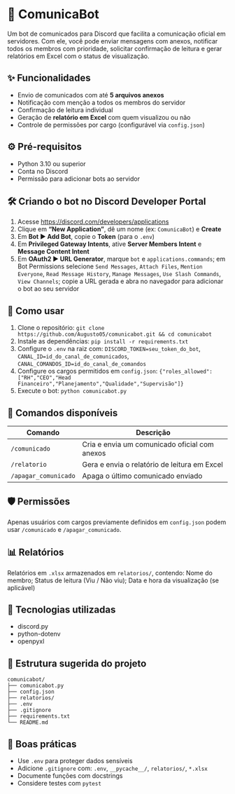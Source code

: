 # 🤖 ComunicaBot

Um bot de comunicados para Discord que facilita a comunicação oficial em servidores. Com ele, você pode enviar mensagens com anexos, notificar todos os membros com prioridade, solicitar confirmação de leitura e gerar relatórios em Excel com o status de visualização.

## ✨ Funcionalidades
- Envio de comunicados com até **5 arquivos anexos**
- Notificação com menção a todos os membros do servidor
- Confirmação de leitura individual
- Geração de **relatório em Excel** com quem visualizou ou não
- Controle de permissões por cargo (configurável via `config.json`)

## ⚙️ Pré-requisitos
- Python 3.10 ou superior
- Conta no Discord
- Permissão para adicionar bots ao servidor

## 🛠️ Criando o bot no Discord Developer Portal
1. Acesse https://discord.com/developers/applications  
2. Clique em **“New Application”**, dê um nome (ex: `ComunicaBot`) e **Create**  
3. Em **Bot ▶ Add Bot**, copie o **Token** (para o `.env`)  
4. Em **Privileged Gateway Intents**, ative **Server Members Intent** e **Message Content Intent**  
5. Em **OAuth2 ▶ URL Generator**, marque `bot` e `applications.commands`; em Bot Permissions selecione `Send Messages`, `Attach Files`, `Mention Everyone`, `Read Message History`, `Manage Messages`, `Use Slash Commands`, `View Channels`; copie a URL gerada e abra no navegador para adicionar o bot ao seu servidor  

## 🚀 Como usar
1. Clone o repositório: `git clone https://github.com/Augusto05/comunicabot.git && cd comunicabot`  
2. Instale as dependências: `pip install -r requirements.txt`  
3. Configure o `.env` na raiz com: `DISCORD_TOKEN=seu_token_do_bot`, `CANAL_ID=id_do_canal_de_comunicados`, `CANAL_COMANDOS_ID=id_do_canal_de_comandos`  
4. Configure os cargos permitidos em `config.json`: `{"roles_allowed":["RH","CEO","Head Financeiro","Planejamento","Qualidade","Supervisão"]}`  
5. Execute o bot: `python comunicabot.py`
   
## 📌 Comandos disponíveis
| Comando              | Descrição                                     |
|----------------------|-----------------------------------------------|
| `/comunicado`        | Cria e envia um comunicado oficial com anexos |
| `/relatorio`         | Gera e envia o relatório de leitura em Excel  |
| `/apagar_comunicado` | Apaga o último comunicado enviado             |

## 🛡️ Permissões
Apenas usuários com cargos previamente definidos em `config.json` podem usar `/comunicado` e `/apagar_comunicado`.  

## 📊 Relatórios
Relatórios em `.xlsx` armazenados em `relatorios/`, contendo: Nome do membro; Status de leitura (Viu / Não viu); Data e hora da visualização (se aplicável)  

## 🧠 Tecnologias utilizadas
- discord.py  
- python-dotenv  
- openpyxl  

## 📁 Estrutura sugerida do projeto
    comunicabot/
    ├── comunicabot.py
    ├── config.json
    ├── relatorios/
    ├── .env
    ├── .gitignore
    ├── requirements.txt
    └── README.md  

## 🧼 Boas práticas
- Use `.env` para proteger dados sensíveis  
- Adicione `.gitignore` com: `.env`, `__pycache__/`, `relatorios/`, `*.xlsx`  
- Documente funções com docstrings  
- Considere testes com `pytest`  

